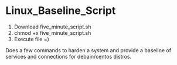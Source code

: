 # Linux_Baseline_Script

1. Download five_minute_script.sh
2. chmod +x five_minute_script.sh
3. Execute file =)

Does a few commands to harden a system and provide a baseline of services and connections for debain/centos distros. 
